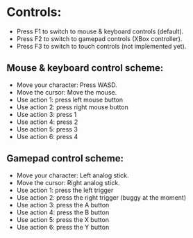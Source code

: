 # Controls:

* Press F1 to switch to mouse & keyboard controls (default).
* Press F2 to switch to gamepad controls (XBox controller).
* Press F3 to switch to touch controls (not implemented yet).

## Mouse & keyboard control scheme:

* Move your character: Press WASD.
* Move the cursor: Move the mouse.
* Use action 1: press left mouse button
* Use action 2: press right mouse button
* Use action 3: press 1
* Use action 4: press 2
* Use action 5: press 3
* Use action 6: press 4

## Gamepad control scheme:

* Move your character: Left analog stick.
* Move the cursor: Right analog stick.
* Use action 1: press the left trigger
* Use action 2: press the right trigger (buggy at the moment)
* Use action 3: press the A button
* Use action 4: press the B button
* Use action 5: press the X button
* Use action 6: press the Y button
